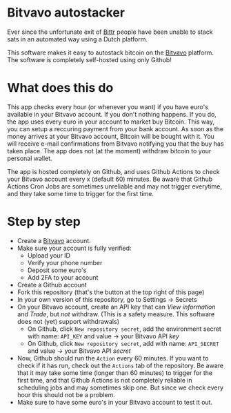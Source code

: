 # Bitvavo autostacker

Ever since the unfortunate exit of [Bittr](https://getbittr.com/) people have been unable to stack sats in an automated way using a Dutch platform.

This software makes it easy to autostack bitcoin on the [Bitvavo](https://bitvavo.com) platform.
The software is completely self-hosted using only Github!

# What does this do
This app checks every hour (or whenever you want) if you have euro's available in your Bitvavo account.
If you don't nothing happens. If you do, the app uses every euro in your account to market buy Bitcoin.
This way, you can setup a reccuring payment from your bank account. As soon as the money arrives at your Bitvavo account, Bitcoin
will be bought with it. You will receive e-mail confirmations from Bitvavo notifying you that the buy has taken place.
The app does not (at the moment) withdraw bitcoin to your personal wallet.

The app is hosted completely on Github, and uses Github Actions to check your Bitvavo account every x (default 60) minutes.
Be aware that Github Actions Cron Jobs are sometimes unreliable and may not trigger everytime, and they take some time to trigger for the first time.

# Step by step

- Create a [Bitvavo](https://bitvavo.com) account.
- Make sure your account is fully verified:
    - Upload your ID
    - Verify your phone number
    - Deposit some euro's
    - Add 2FA to your account
- Create a Github account
- Fork this repository (that's the button at the top right of this page)
- In your own version of this repository, go to Settings -> Secrets
- On your Bitvavo account, create an API key that can _View information_ and _Trade_, but *not* withdraw. (This is a safety measure. This software does not (yet) support withdrawals)
    - On Github, click `New repository secret`, add the environment secret with name: `API_KEY` and value -> your Bitvavo API *key* 
    - On Github, click `New repository secret`, add with name: `API_SECRET` and value -> your Bitvavo API *secret*
- Now, Github should run the `Action` every 60 minutes. If you want to check if it has run, check out the `Actions` tab of the repository. Be aware that it may take some time (longer than 60 minutes) to trigger for the first time, and that Github
Actions is not completely reliable in scheduling jobs and may sometimes skip one. But since we check every hour this should not be a problem.
- Make sure to have some euro's in your Bitvavo account to test it out.